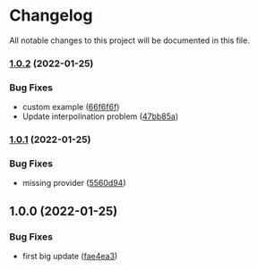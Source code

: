 # Changelog

All notable changes to this project will be documented in this file.

### [1.0.2](https://github.com/bailey84j/terraform-kubernetes-xray-daemon/compare/v1.0.1...v1.0.2) (2022-01-25)


### Bug Fixes

* custom example ([66f6f6f](https://github.com/bailey84j/terraform-kubernetes-xray-daemon/commit/66f6f6f05948ae9aee01b532b943b4d5fe05487b))
* Update interpolination problem ([47bb85a](https://github.com/bailey84j/terraform-kubernetes-xray-daemon/commit/47bb85a13c7079956d09814532864d6bbe203465))

### [1.0.1](https://github.com/bailey84j/terraform-kubernetes-xray-daemon/compare/v1.0.0...v1.0.1) (2022-01-25)


### Bug Fixes

* missing provider ([5560d94](https://github.com/bailey84j/terraform-kubernetes-xray-daemon/commit/5560d949d2c3e4472e30ef799d5e12c18871f49f))

## 1.0.0 (2022-01-25)


### Bug Fixes

* first big update ([fae4ea3](https://github.com/bailey84j/terraform-kubernetes-xray-daemon/commit/fae4ea34158eb21af41d21a7ea7a3303ba753358))
